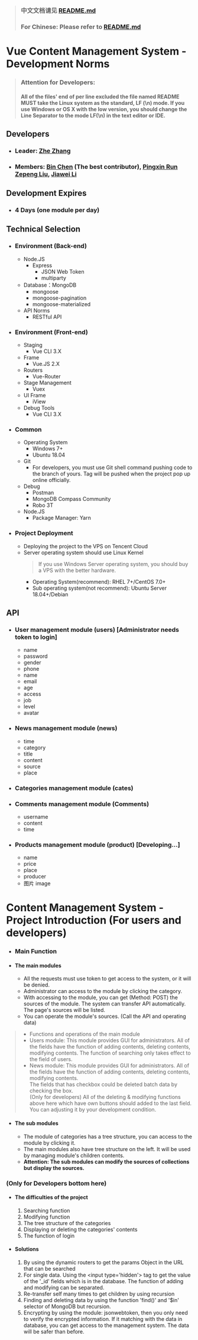 > ### 中文文档请见 [README.md](https://gitee.com/TDoraX/Vue-CMS/blob/master/README.md)
> ### For Chinese: Please refer to [README.md](https://gitee.com/TDoraX/Vue-CMS/blob/master/README.md)

# Vue Content Management System - Development Norms

> ### Attention for Developers:
> #### All of the files' end of per line excluded the file named README **MUST** take the Linux system as the standard, LF (\n) mode. If you use Windows or OS X with the low version, you should change the Line Separator to the mode LF(\n) in the text editor or IDE.

## Developers
- ### Leader: [Zhe Zhang](https://github.com/TDoraX)
- ### Members: [Bin Chen](https://github.com/wza62692371) (The best contributor), [Pingxin Run](https://gitee.com/pinxin) [Zepeng Liu](https://gitee.com/liuzepeng0814), [Jiawei Li](https://gitee.com/lijiaweilaoda)

## Development Expires
- ### 4 Days (one module per day)

## Technical Selection
- ### Environment (Back-end)
  - Node.JS
    - Express
      - JSON Web Token
      - multiparty
  - Database：MongoDB
    - mongoose
    - mongoose-pagination
    - mongoose-materialized
  - API Norms
    - RESTful API

- ### Environment (Front-end)
  - Staging
    - Vue CLI 3.X
  - Frame
    - Vue.JS 2.X
  - Routers
    - Vue-Router
  - Stage Management
    - Vuex
  - UI Frame
    - iView
  - Debug Tools
    - Vue CLI 3.X
    
- ### Common 
  - Operating System
    - Windows 7+
    - Ubuntu 18.04
  - Git
    - For developers, you must use Git shell command pushing code to the branch of yours. Tag will be pushed when the project pop up online officially.
  - Debug
    - Postman
    - MongoDB Compass Community
    - Robo 3T
  - Node.JS
    - Package Manager: Yarn
    
- ### Project Deployment
  - Deploying the project to the VPS on Tencent Cloud
  - Server operating system should use Linux Kernel
    > If you use Windows Server operating system, you should buy a VPS with the better hardware.
    - Operating System(recommend): RHEL 7+/CentOS 7.0+
    - Sub operating system(not recommend): Ubuntu Server 18.04+/Debian

## API
- ### User management module (users) [Administrator needs token to login]
  - name
  - password
  - gender
  - phone
  - name
  - email
  - age
  - access
  - job
  - level
  - avatar


- ### News management module (news)
  - time
  - category
  - title
  - content
  - source
  - place


- ### Categories management module (cates)

- ### Comments management module (Comments) 
  - username
  - content
  - time

- ### Products management module (product) [Developing...]
  -  name
  -  price
  -  place
  -  producer
  - 图片 image

# Content Management System - Project Introduction (For users and developers)

- ### Main Function
- #### The main modules
  - All the requests must use token to get access to the system, or it will be denied.
  - Administrator can access to the module by clicking the category.
  - With accessing to the module, you can get (Method: POST) the sources of the module. The system can transfer API automatically. The page's sources will be listed.
  - You can operate the module's sources. (Call the API and operating data)
 > - Functions and operations of the main module
 >  - Users module: This module provides GUI for administrators. All of the fields have the function of adding contents, deleting contents, modifying contents. The function of searching only takes effect to the field of users.
 >  - News module: This module provides GUI for administrators. All of the fields have the function of adding contents, deleting contents, modifying contents.<br/>
 > The fields that has checkbox could be deleted batch data by checking the box.<br/>
 > (Only for developers) All of the deleting & modifying functions above here which have own buttons should added to the last field. You can adjusting it by your development condition.
 
 - #### The sub modules
   - The module of categories has a tree structure, you can access to the module by clicking it. 
   - The main modules also have tree structure on the left. It will be used by managing module's children contents.
   - **Attention: The sub modules can modify the sources of collections but display the sources.**
   
 
### (Only for Developers bottom here)
- #### The difficulties of the project
  1. Searching function
  2. Modifying function
  3. The tree structure of the categories
  4. Displaying or deleting the categories' contents
  5. The function of login
  
- #### Solutions
  1. By using the dynamic routers to get the params Object in the URL that can be searched 
  2. For single data. Using the \<input type='hidden'\> tag to get the value of the '_id' fields which is in the database. The function of adding and modifying can be separated.
  3. Re-transfer self many times to get children by using recursion
  4. Finding and deleting data by using the function 'find()' and '$in' selector of MongoDB but recursion.
  5. Encrypting by using the module: jsonwebtoken, then you only need to verify the encrypted information. If it matching with the data in database, you can get access to the management system. The data will be safer than before.



